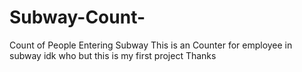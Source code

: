 # Subway-Count-
Count of People Entering Subway
This is an Counter for employee in subway idk who but this is my first project 
Thanks
